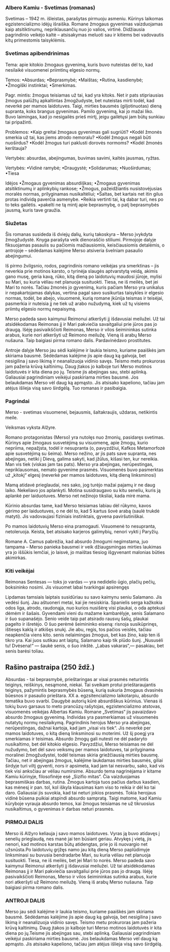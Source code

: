 ### Albero Kamiu - Svetimas (romanas)

Svetimas – 1942 m. išleistas, parašytas pirmuoju asmeniu. Kūrinys laikomas egzistencializmo idėjų išraiška. Romane žmogaus gyvenimas vaizduojamas kaip atsitiktinumų, nepriklausančių nuo jo valios, virtinė. Didžiausia pagrindinio veikėjo kaltė – atsisakymas meluoti sau ir kitiems bei vadovautis kitų primestomis taisyklėmis.

### Svetimas apibendrinimas

Tema: apie kitokio žmogaus gyvenimą, kuris buvo nuteistas dėl to, kad nesilaikė visuomenei priimtinų elgesio normų.

Temos:
•Absurdas;
•Beprasmybė;
•Maištas;
•Rutina, kasdienybė;
•Žmogiški instinktai;
•Smerkimas.

Pagr. mintis: žmogus teisiamas už tai, kad yra kitoks. Net ir pats stipriausias žmogus palūžtų apkaltintas žmogžudyste, bet nuteistas mirti todėl, kad neverkė per mamos laidotuves. Taigi, mirties bausmės (giljotinuotas) dieną supranta, koks brangus gyvenimas. Pamilo gyvenimą, kai jo mažai liko. Buvo laimingas, kad jo nesigailės prieš mirtį, jeigu gailėtųsi jam būtų sunkiau tai pripažinti.

Problemos:
•Kaip greitai žmogaus gyvenimas gali sugriūti?
•Kodėl žmonės smerkia už tai, kas jiems atrodo nemoralu?
•Kodėl žmogus negali būti nuoširdus?
•Kodėl žmogus turi paklusti dorovės normoms?
•Kodėl žmonės kerštauja?

Vertybės: absurdas, abejingumas, buvimas savimi, kaltės jausmas, ryžtas.

Vertybės:
•Vidinė ramybė;
•Draugystė;
•Solidarumas;
•Nuoširdumas;
•Tiesa

Idėjos
•Žmogaus gyvenimas absurdiškas;
•Žmogaus gyvenimas atsitiktinumų ir aplinkybių rankose;
•Žmogus, pažeidžiantis nusistovėjusias moralės normas, prilyginamas nusikaltėliui;
•Šaltas, bet kartais net itin gilus protas individą paverčia asmenybe.
•Reikia vertinti tai, ką dabar turi, nes po to teks gailėtis.
•pakelti ne tą mintį apie beprasmybę, o patį beprasmybės jausmą, kuris tave graužia.

### Siužetas

Šis romanas susideda iš dviejų dalių, kurių takoskyra – Merso įvykdyta žmogžudystė. Knyga parašyta veik dienoraščio stiliumi. Pirmojoje dalyje fiksuojamas pasaulis su pačiomis mažiausiomis, keisčiausiomis detalėmis, o antrojoje – sėdėdamas kalėjime Merso atsiveria švelniam pasaulio abejingumui. 

Iš pirmo žvilgsnio, rodos, pagrindinis romano veikėjas yra smerktinas – jis neverkia prie motinos karsto, o tyrinėja slaugės aptvarstytą veidą, akimis gano musę, geria kavą, rūko, kitą dieną po laidotuvių maudosi jūroje, mylisi su Mari, su kuria vėliau net planuoja susituokti. Tiesa, ne iš meilės, bet jei Mari to norės. Tačiau žmonės jo gyvenimą, kuris pačiam Merso yra unikalus ir nepakartojamas dalykas, vertina pagal savo susikurtas taisykles ir elgesio normas, todėl, be abejo, visuomenė, kurią romane įkūnija teismas ir teisėjai, pasmerkia ir nuteisia jį ne tiek už arabo nužudymą, kiek už tų visiems priimtų elgesio normų nepaisymą. 

Merso padeda savo kaimynui Reimonui atkeršyti jį išdavusiai meilužei. Už tai atsidėkodamas Reimonas jį ir Mari pakviečia savaitgaliui prie jūros pas jo draugą. Išėję pasivaikščioti Reimonas, Merso ir vilos šeimininkas sutinka arabus, kurie nori atkeršyti už Reimono meilužę. Vieną iš arabų Merso nušauna. Taip baigiasi pirma romano dalis. Pardavinėdavo prostitutes.

Antroje dalyje Merso jau sėdi kalėjime ir laukia teismo, kuriame paaiškės jam skiriama bausmė. Sėdėdamas kalėjime jis apie daug ką galvoja, bet nesigilina į savo likimą ir neanalizuoja vidinio savęs. Teismo metu prokuroras jam pažeria krūvą kaltinimų. Daug įtakos jo kalboje turi Merso motinos laidotuvės ir kita diena po jų. Teisme jis abejingas sau, stebi aplinką. Galiausiai pagrindiniam veikėjui paskiriama mirties bausmė. Jos belaukdamas Merso vėl daug ką apmąsto. Jis atsisako kapeliono, tačiau jam atėjus išlieja visą savo širdgėlą. Tuo romanas ir pasibaigia. 

### Pagrindai

Merso - svetimas visuomenei, bejausmis, šaltakraujis, uždaras, netikintis meile.

Veiksmas vyksta Alžyre.

Romano protagonistas (Merso) yra nutolęs nuo žmonių, pasidaręs svetimas. Kūrinys apie žmogaus susvetėjimą su visuomenę, apie žmogų, kurio nepriima, nepažįsta, todėl ir nesupranta (o, pavyzdžiui, Kafkos Metamorfozė apie susvetėjimą su šeima). Merso nežino, ar jis pats save supranta, nes abejingas, netiki į Dievą, galima sakyti, kad įžūlus, kišasi ten, kur nereikia. Man vis tiek (viskas jam tas pats). Merso yra abejingas, nerūpestingas, nepriklausomas, nemato gyvenime prasmės. Visuomenės buvo pasmerktas už „kitokį“ elgesį (neverkė per mamos laidotuves, kitą dieną linksminosi)

Mamą atidavė prieglaudai, nes sako, jog turėjo mažai pajamų ir ne daug laiko. Nekeliavo jos aplankyti. Motina susidraugavo su kitu seneliu, kuris ją aplankė per laiduotuves. Merso net nežinojo tiksliai, kada mirė mama.

Kūrinio absurdas tame, kad Merso teisiamas labiau dėl rūkymo, kavos gėrimo per laiduotuves, o ne dėl to, kad 5 kartus šovė arabą (saulė trukdė matyti). Jis vadovaujasi fiziniais instinktais, gyvena paviršutiniškai.

Po mamos laidotuvių Merso eina pramogauti. Visuomenė to nesupranta, netoleruoja. Keista, bet atsisako karjeros galimybių, nenori vykti į Paryžių.

Romane A. Camus pabrėžia, kad absurdo žmogumi negimstama, juo tampama – Merso panieka bausmei ir veik džiaugsmingas mirties laukimas yra jo iššūkis lemčiai, jo laisvė, jo maištas tiesiog išgyvenant malonias būties akimirkas. 

### Kiti veikėjai

Reimonas Sentesas — toks  jo  vardas — yra  nedidelio  ūgio, plačių pečių,  boksininko nosimi.  Jis visuomet labai  tvarkingai apsirengęs

Lipdamas tamsiais laiptais susidūriau su savo kaimynu seniu Salamano. Jis vedėsi šunį. Jau aštuoneri metai, kai jie nesiskiria. Spanielis serga kažkokia odos liga, atrodo, raudonąja, nuo kurios nusišėrę visi plaukai, o oda aptekusi dėmėm ir šašais. Gyvendami vieni du mažame kambarėlyje, senis Salamano ir šuo supanašėjo. Senio veide taip pat atsirado rausvų šašų, plaukai pagelto ir išretėjo. O šuo perėmė šeimininko eiseną: risnoja susikūprinęs, ištiesęs kaklą ir atkišęs snukį. Jie abu, regis, tos pačios veislės, tačiau neapkenčia viens kito. senis nelaimingas žmogus, bet kas žino, kaip ten iš tikro yra. Kai juos sutikau ant laiptų, Salamano kaip tik plūdo šunį. „Nususėli tu! Dvėsena!“ — šaukė senis, o šuo inkštė. „Labas vakaras“,— pasakiau, bet senis barėsi toliau.

## Rašino pastraipa (250 ždž.)

Absurdas - tai beprasmybė, prieštaringas ar visai prasmės neturintis teiginys, reiškinys, nesąmonė, niekai. Tai sveikam protui prieštaraujantis teiginys, pažymintis beprasmybės būseną, kurią sukuria žmogaus dvasinės būesnos ir pasaulio prieštara. XX a. egzsitencializmo laikotarpiu, absurdo tematika buvo svarbi. Daugybė autorių kūrė absurdiškus kūrinius. Vienas iš tokių buvo garsaus to meto prancūzų rašytojas, egzistencializmo atstovas, visuomenės veikėjas Albertas Kamiu. Romane „Svetimas“ jis pavaizdavo absurdo žmogaus gyvenimą. Individas yra pasmerkiamas už visuomenės nutatytų normų nesilaikymą. Pagrindinis herojus Merso yra abejingas, nerūpestingas, dažnai kartoja, kad jam „visai vis tiek“. Jis neverkė per mamos laidotuves, o kitą dieną linksminosi su moterimi. Už šį poegį yra smerkiamas ir teisimas. Absurdo žmogų gali nutesti ne dėl padaryto nusikaltimo, bet dėl kitokio elgesio. Pavyzdžiui, Merso teisiamas ne dėl nužudymo, bet dėl savo veiksmų per mamos laidotuves, tai prilyginama moralinei žmogžudystei, todėl teismas skiria griežčiausią mirties bausmę. Tačiau, net ir abejingas žmogus, kalėjime laukdamas mirties bausmės, giliai širdyje turi viltį gyventi, nors ir apsimeta, kad jam tai nesvarbu, sako, kad vis tiek visi anksčiau ar vėliau numirsime. Absurdo tema nagrinėjama ir kitame Kamiu kūrinyje, filosofinėje esė „Sizifio mitas“. Čia vaizduojamas beprasmiškas darbas, rutina. Žmogus kartoja tuos pačius darbus kasdien, kas mėnesį ir pan. tol, kol iškyla klausimas kam viso to reikia ir dėl ko tai daro. Galiausiai jis suvokia, kad tai neturi jokios prasmės. Tokia herojaus vidinė būsena puikiai atspindi absurdo sampratą. Taigi matome, kad Kamiu kūryboje vyrauja absurdo temos, kai žmogus teisiamas ne už tikruosius nusikaltimus, o gyvenimas ir darbas neturi prasmės.


### PIRMOJI DALIS

Merso iš Alžyro keliauja į savo mamos laidotuves. Vyras ją buvo atidavęs į senelių prieglaudą, nes manė jai ten būsiant geriau. Atvykęs į vietą, jis nenori, kad motinos karstas būtų atidengtas, prie jo iš nuovargio net užsnūsta.Po laidotuvių grįžęs namo jau kitą dieną Merso paplūdimyje linksminasi su buvusia bendradarbe Mari, su kuria vėliau net planuoja susituokti. Tiesa, ne iš meilės, bet jei Mari to norės. Merso padeda savo kaimynui Reimonui atkeršyti jį išdavusiai meilužei. Už tai atsidėkodamas Reimonas jį ir Mari pakviečia savaitgaliui prie jūros pas jo draugą. Išėję pasivaikščioti Reimonas, Merso ir vilos šeimininkas sutinka arabus, kurie nori atkeršyti už Reimono meilužę. Vieną iš arabų Merso nušauna. Taip baigiasi pirma romano dalis.

### ANTROJI DALIS

Merso jau sėdi kalėjime ir laukia teismo, kuriame paaiškės jam skiriama bausmė. Sėdėdamas kalėjime jis apie daug ką galvoja, bet nesigilina į savo likimą ir neanalizuoja vidinio savęs. Teismo metu prokuroras jam pažeria krūvą kaltinimų. Daug įtakos jo kalboje turi Merso motinos laidotuvės ir kita diena po jų.Teisme jis abejingas sau, stebi aplinką. Galiausiai pagrindiniam veikėjui paskiriama mirties bausmė. Jos belaukdamas Merso vėl daug ką apmąsto. Jis atsisako kapeliono, tačiau jam atėjus išlieja visą savo širdgėlą.
